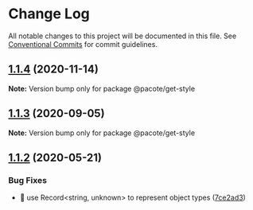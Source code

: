 # Change Log

All notable changes to this project will be documented in this file.
See [Conventional Commits](https://conventionalcommits.org) for commit guidelines.

## [1.1.4](https://github.com/PacoteJS/pacote/compare/@pacote/get-style@1.1.3...@pacote/get-style@1.1.4) (2020-11-14)

**Note:** Version bump only for package @pacote/get-style

## [1.1.3](https://github.com/PacoteJS/pacote/compare/@pacote/get-style@1.1.2...@pacote/get-style@1.1.3) (2020-09-05)

**Note:** Version bump only for package @pacote/get-style

## [1.1.2](https://github.com/PacoteJS/pacote/compare/@pacote/get-style@1.1.1...@pacote/get-style@1.1.2) (2020-05-21)

### Bug Fixes

- 🐛 use Record<string, unknown> to represent object types ([7ce2ad3](https://github.com/PacoteJS/pacote/commit/7ce2ad3e25762bd86c90771791b0571f99f1ea32))
